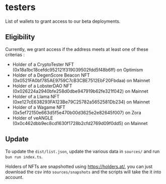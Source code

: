 # testers

List of wallets to grant access to our beta deployments.

## Eligibility

Currently, we grant access if the address meets at least one of these criterias :

- Holder of a CryptoTester NFT (0x18a1bc18cefdc952121f319039502fdd5f48b6ff) on Optimism
- Holder of a DegenScore Beacon NFT (0x0521FA0bf785AE9759C7cB3CBE7512EbF20Fbdaa) on Mainnet
- Holder of a LobsterDAO NFT (0x026224a2940bfe258d0dbe947919b62fe321f042) on Mainnet
- Holder of a Llama NFT (0xe127cE638293FA123Be79C25782a5652581Db234) on Mainnet
- Holder of a Wagame NFT (0x5ef72150e663d5f5e470b00d3625e2e82645f007) on Zora
- Holder of veANGLE (0x0c462dbb9ec8cd1630f1728b2cfd2769d09f0dd5) on Mainnet

## Update

To update the `dist/list.json`, update the various data in `sources/` and run `bun run index.ts`.

Holders of NFTs are snapshotted using https://holders.at/, you can just download the csv into `sources/snapshots` and the scripts will take the it into account.
